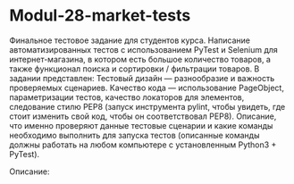 # Modul-28-market-tests
Финальное тестовое задание для студентов курса.
Написание автоматизированных тестов с использованием PyTest и Selenium для интернет-магазина, в котором есть большое количество товаров, а также функционал поиска и сортировки / фильтрации товаров.
В задании представлен:
Тестовый дизайн — разнообразие и важность проверяемых сценариев.
Качество кода — использование PageObject, параметризации тестов, качество локаторов для элементов, следование стилю PEP8 (запуск инструмента pylint, чтобы увидеть, где стоит изменить свой код, чтобы он соответствовал PEP8).
Описание, что именно проверяют данные тестовые сценарии и какие команды необходимо выполнить для запуска тестов (описанные команды должны работать на любом компьютере с установленным Python3 + PyTest).

Описание: 
